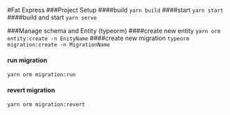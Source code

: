 #Fat Express
###Project Setup
####build
``yarn build``
####start
``yarn start``
####build and start
``yarn serve``

###Manage schema and Entity (typeorm)
####create new entity
``yarn orm entity:create -n EnityName``
####create new migration
``typeorm migration:create -n MigrationName``
#### run migration
``yarn orm migration:run``
#### revert migration
``yarn orm migration:revert``
